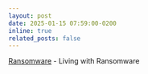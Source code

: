 ```yaml
---
layout: post
date: 2025-01-15 07:59:00-0200
inline: true
related_posts: false
---
```


[Ransomware]:https://fackelm2.github.io/blog/2025/ransomware/ "https://fackelm2.github.io/blog/2025/ransomware/"

[Ransomware] - Living with Ransomware 
